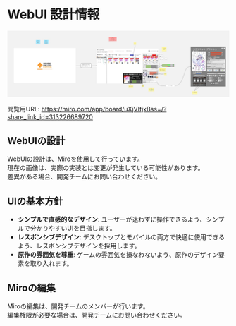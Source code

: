 # WebUI 設計情報

<img src="../.img/Compass-DeckMaker-WebUI.jpg" alt="Compass-DeckMaker-WebUI">

閲覧用URL: https://miro.com/app/board/uXjVItjxBss=/?share_link_id=313226689720

## WebUIの設計
WebUIの設計は、Miroを使用して行っています。<br>
現在の画像は、実際の実装とは変更が発生している可能性があります。<br>
差異がある場合、開発チームにお問い合わせください。<br>

## UIの基本方針
- **シンプルで直感的なデザイン**: ユーザーが迷わずに操作できるよう、シンプルで分かりやすいUIを目指します。
- **レスポンシブデザイン**: デスクトップとモバイルの両方で快適に使用できるよう、レスポンシブデザインを採用します。
- **原作の雰囲気を尊重**: ゲームの雰囲気を損なわないよう、原作のデザイン要素を取り入れます。

## Miroの編集
Miroの編集は、開発チームのメンバーが行います。<br>
編集権限が必要な場合は、開発チームにお問い合わせください。<br>